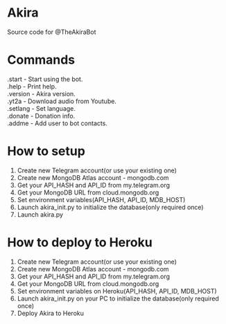 # Akira  
Source code for @TheAkiraBot

# Commands  
.start - Start using the bot.  
.help - Print help.  
.version - Akira version.  
.yt2a - Download audio from Youtube.  
.setlang - Set language.  
.donate - Donation info.  
.addme - Add user to bot contacts.

# How to setup
1. Create new Telegram account(or use your existing one)  
2. Create new MongoDB Atlas account - mongodb.com  
3. Get your API_HASH and API_ID from my.telegram.org  
4. Get your MongoDB URL from cloud.mongodb.org  
5. Set environment variables(API_HASH, API_ID, MDB_HOST)  
6. Launch akira_init.py to initialize the database(only required once)  
7. Launch akira.py

# How to deploy to Heroku
1. Create new Telegram account(or use your existing one)  
2. Create new MongoDB Atlas account - mongodb.com  
3. Get your API_HASH and API_ID from my.telegram.org  
4. Get your MongoDB URL from cloud.mongodb.org  
5. Set environment variables on Heroku(API_HASH, API_ID, MDB_HOST)  
6. Launch akira_init.py on your PC to initialize the database(only required once)  
7. Deploy Akira to Heroku
